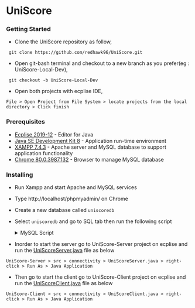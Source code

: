# UniScore

### Getting Started
* Clone the UniScore repository as follow, 
```
 git clone https://github.com/redhawk96/UniScore.git
```

* Open git-bash terminal and checkout to a new branch as you prefer(eg : UniScore-Local-Dev),
```
 git checkout -b UniScore-Local-Dev
```

* Open both projects with ecplise IDE, 
 ```
 File > Open Project from File System > locate projects from the local directory > Click finish
 ```

### Prerequisites

* [Ecplise 2019-12](https://www.eclipse.org/downloads/download.php?file=/oomph/epp/2019-12/R/eclipse-inst-win64.exe) - Editor for Java
* [Java SE Development Kit 8](https://www.oracle.com/java/technologies/javase-jdk8-downloads.html) - Application run-time environment
* [XAMPP 7.4.3](https://www.apachefriends.org/index.html) - Apache server and MySQL database to support application functionality
* [Chrome 80.0.3987.132](https://www.google.com/chrome/) - Browser to manage MySQL database

### Installing

* Run Xampp and start Apache and MySQL services
* Type http://localhost/phpmyadmin/ on Chrome
* Create a new database called ``uniscoredb``
* Select ``uniscoredb`` and go to SQL tab then run the following script

  <details><summary>MySQL Script</summary>
  <p>

  ```
  CREATE TABLE `activitylogs` (
  `activityId` int(11) NOT NULL,
  `activityBrief` text NOT NULL,
  `triggeredBy` varchar(255) NOT NULL,
  `triggeredOn` timestamp NOT NULL DEFAULT CURRENT_TIMESTAMP
  ) 
  
  CREATE TABLE `exams` (
    `examId` int(11) NOT NULL,
    `examName` varchar(255) NOT NULL,
    `moduleId` varchar(255) NOT NULL,
    `duration` int(11) NOT NULL,
    `enrollmentKey` varchar(20) NOT NULL,
    `status` enum('active','disabled') NOT NULL DEFAULT 'active',
    `createdAt` timestamp NOT NULL DEFAULT CURRENT_TIMESTAMP,
    `updatedAt` timestamp NOT NULL DEFAULT CURRENT_TIMESTAMP ON UPDATE CURRENT_TIMESTAMP
  ) 

  INSERT INTO `exams` (`examId`, `examName`, `moduleId`, `duration`, `enrollmentKey`, `status`, `createdAt`, `updatedAt`) VALUES
  (1, 'Mid Term', 'CIS002', 40, 'cis2020', 'active', '2020-03-10 03:12:30', '2020-03-10 03:12:30');


  CREATE TABLE `grades` (
    `grade` varchar(2) NOT NULL,
    `passMark` int(11) NOT NULL
  ) 


  INSERT INTO `grades` (`grade`, `passMark`) VALUES
  ('A', 75),
  ('B', 65),
  ('C', 55),
  ('D', 45),
  ('E', 35);

  DELIMITER $$
  CREATE TRIGGER `grade_to_uppercase_trigger` BEFORE INSERT ON `grades` FOR EACH ROW SET NEW.grade = UPPER(NEW.grade)
  $$
  DELIMITER ;

  CREATE TABLE `modules` (
    `moduleId` varchar(255) NOT NULL,
    `moduleName` varchar(255) NOT NULL,
    `year` int(11) NOT NULL,
    `semester` int(11) NOT NULL,
    `teacherId` varchar(255) NOT NULL,
    `createdAt` timestamp NOT NULL DEFAULT CURRENT_TIMESTAMP,
    `updatedAt` timestamp NOT NULL DEFAULT CURRENT_TIMESTAMP ON UPDATE CURRENT_TIMESTAMP
  ) 

  INSERT INTO `modules` (`moduleId`, `moduleName`, `year`, `semester`, `teacherId`, `createdAt`, `updatedAt`) VALUES
  ('CIS002', 'Comparative Integrated Systems', 3, 1, 'T001', '2020-03-10 03:11:16', '2020-03-10 03:11:16'),
  ('RM003', 'Research Methodologies', 3, 1, 'T001', '2020-03-10 03:11:16', '2020-03-10 03:11:16');


  CREATE TABLE `questions` (
    `questionId` int(11) NOT NULL,
    `examId` int(11) NOT NULL,
    `question` text NOT NULL,
    `option1` text NOT NULL,
    `option2` text NOT NULL,
    `option3` text NOT NULL,
    `option4` text NOT NULL,
    `answer` text NOT NULL,
    `createdAt` timestamp NOT NULL DEFAULT CURRENT_TIMESTAMP,
    `updatedBy` timestamp NOT NULL DEFAULT CURRENT_TIMESTAMP ON UPDATE CURRENT_TIMESTAMP
  ) 

  INSERT INTO `questions` (`questionId`, `examId`, `question`, `option1`, `option2`, `option3`, `option4`, `answer`, `createdAt`, `updatedBy`) VALUES
  (1, 1, 'What is meant by OOP?', 'Object Oriented Programming', 'Object Oriented Procedure', 'Object Oriented Process', 'None of the above', 'option1', '2020-03-10 03:15:51', '2020-03-10 03:15:51');


  CREATE TABLE `submissions` (
    `moduleId` varchar(255) NOT NULL,
    `studentId` varchar(255) NOT NULL,
    `examId` int(11) NOT NULL,
    `answerList` text NOT NULL,
    `overallScore` double NOT NULL,
    `grade` varchar(2) NOT NULL,
    `submittedOn` timestamp NOT NULL DEFAULT CURRENT_TIMESTAMP
  ) 

  CREATE TABLE `users` (
    `userId` varchar(255) NOT NULL,
    `firstName` varchar(255) NOT NULL,
    `lastName` varchar(255) NOT NULL,
    `gender` enum('Male','Female') NOT NULL DEFAULT 'Male',
    `email` varchar(255) NOT NULL,
    `nic` varchar(12) NOT NULL,
    `phone` int(11) NOT NULL,
    `address` text NOT NULL,
    `avatar` varchar(255) NOT NULL,
    `role` enum('Student','Teacher','Admin') NOT NULL DEFAULT 'Student',
    `registeredDate` timestamp NOT NULL DEFAULT CURRENT_TIMESTAMP,
    `password` varchar(255) NOT NULL,
    `status` enum('Active','Disabled') NOT NULL DEFAULT 'Active'
  ) 

  INSERT INTO `users` (`userId`, `firstName`, `lastName`, `gender`, `email`, `nic`, `phone`, `address`, `avatar`, `role`, `registeredDate`, `password`, `status`) VALUES
  ('A001', 'Jeff', 'Doe', 'Male', 'jeff@uniscore.com', '980523504V', 770452014, 'Colombo', '../a001.png', 'Admin', '2020-03-09 07:08:18', '123456', 'Active'),
  ('S20001', 'John ', 'Doe', 'Male', 'john@uniscore.com', '895235641V', 715478965, 'Colombo', '../s20001', 'Student', '2020-03-10 03:02:41', '123456', 'Active'),
  ('T001', 'Jane', 'Doe', 'Female', 'jane@uniscore.com', '910450235V', 774102354, 'Colombo', '../t001.png', 'Teacher', '2020-03-10 03:02:41', '123456', 'Active');


  ALTER TABLE `activitylogs`
    ADD PRIMARY KEY (`activityId`),
    ADD KEY `fk_activitylog_triggered_by` (`triggeredBy`) USING BTREE;

  ALTER TABLE `exams`
    ADD PRIMARY KEY (`examId`,`examName`,`moduleId`) USING BTREE,
    ADD KEY `fk_exam_module_id` (`moduleId`) USING BTREE;

  ALTER TABLE `grades`
    ADD PRIMARY KEY (`grade`);

  ALTER TABLE `modules`
    ADD PRIMARY KEY (`moduleId`),
    ADD KEY `fk_module_teacher_id` (`teacherId`) USING BTREE;

  ALTER TABLE `questions`
    ADD PRIMARY KEY (`questionId`),
    ADD KEY `fk_question_exam_id` (`examId`) USING BTREE;

  ALTER TABLE `submissions`
    ADD PRIMARY KEY (`moduleId`,`studentId`,`examId`),
    ADD KEY `fk_submission_student_id` (`studentId`),
    ADD KEY `fk_submission_exam_id` (`examId`),
    ADD KEY `fk_submission_grade` (`grade`),
    ADD KEY `fk_submission_module_id` (`moduleId`);

  ALTER TABLE `users`
    ADD PRIMARY KEY (`userId`);

  ALTER TABLE `activitylogs`
    MODIFY `activityId` int(11) NOT NULL AUTO_INCREMENT;

  ALTER TABLE `exams`
    MODIFY `examId` int(11) NOT NULL AUTO_INCREMENT;

  ALTER TABLE `questions`
    MODIFY `questionId` int(11) NOT NULL AUTO_INCREMENT;

  ALTER TABLE `activitylogs`
    ADD CONSTRAINT `fk_triggered_by` FOREIGN KEY (`triggeredBy`) REFERENCES `users` (`userId`);

  ALTER TABLE `exams`
    ADD CONSTRAINT `fk_module_id` FOREIGN KEY (`moduleId`) REFERENCES `modules` (`moduleId`) ON DELETE CASCADE ON UPDATE CASCADE;

  ALTER TABLE `modules`
    ADD CONSTRAINT `fk_teacher_id` FOREIGN KEY (`teacherId`) REFERENCES `users` (`userId`) ON DELETE CASCADE ON UPDATE CASCADE;

  ALTER TABLE `questions`
    ADD CONSTRAINT `fk_exam_id` FOREIGN KEY (`examId`) REFERENCES `exams` (`examId`) ON DELETE CASCADE ON UPDATE CASCADE;

  ALTER TABLE `submissions`
    ADD CONSTRAINT `fk_submission_exam_id` FOREIGN KEY (`examId`) REFERENCES `exams` (`examId`) ON DELETE CASCADE ON UPDATE CASCADE,
    ADD CONSTRAINT `fk_submission_grade` FOREIGN KEY (`grade`) REFERENCES `grades` (`grade`) ON DELETE CASCADE ON UPDATE CASCADE,
    ADD CONSTRAINT `fk_submission_module_id` FOREIGN KEY (`moduleId`) REFERENCES `modules` (`moduleId`) ON DELETE CASCADE ON UPDATE CASCADE,
    ADD CONSTRAINT `fk_submission_student_id` FOREIGN KEY (`studentId`) REFERENCES `users` (`userId`) ON DELETE CASCADE ON UPDATE CASCADE;
  ```

  </p>
  </details>

* Inorder to start the server go to UniScore-Server project on ecplise and run the [UniScoreServer.java](https://github.com/redhawk96/UniScore/blob/UniScore-Server/src/connectivity/UniScoreServer.java) file as below 
```
UniScore-Server > src > connectivity > UniScoreServer.java > right-click > Run As > Java Application
```
   
* Then go to start the client go to UniScore-Client project on ecplise and run the [UniScoreClient.java](https://github.com/redhawk96/UniScore/blob/UniScore-Client/src/connectivity/UniScoreClient.java) file as below 
```
UniScore-Client > src > connectivity > UniScoreClient.java > right-click > Run As > Java Application
```
